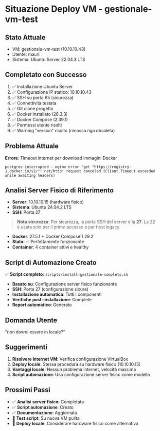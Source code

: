 # Situazione Deploy VM - gestionale-vm-test

## Stato Attuale
- VM: gestionale-vm-test (10.10.10.43)
- Utente: mauri
- Sistema: Ubuntu Server 22.04.3 LTS

## Completato con Successo
1. ✅ Installazione Ubuntu Server
2. ✅ Configurazione IP statico: 10.10.10.43
3. ✅ SSH su porta 65 (sicurezza)
4. ✅ Connettività testata
5. ✅ Git clone progetto
6. ✅ Docker installato (28.3.3)
7. ✅ Docker Compose (2.39.1)
8. ✅ Permessi utente risolti
9. ✅ Warning "version" risolto (rimossa riga obsoleta)

## Problema Attuale
**Errore**: Timeout internet per download immagini Docker
```
postgres interrupted - nginx error "get "https://registry-1.docker.io/v2/": net/http: request canceled (Client.Timeout exceeded while awaiting headers)
```

## Analisi Server Fisico di Riferimento
- **Server**: 10.10.10.15 (hardware fisico)
- **Sistema**: Ubuntu 24.04.2 LTS
- **SSH**: Porta 27
> **Nota sicurezza:** Per sicurezza, la porta SSH del server è la **27**. La 22 è usata solo per il primo accesso o per host legacy.
- **Docker**: 27.5.1 + Docker Compose 1.29.2
- **Stato**: ✅ Perfettamente funzionante
- **Container**: 4 container attivi e healthy

## Script di Automazione Creato
✅ **Script completo**: `scripts/install-gestionale-completo.sh`
- **Basato su**: Configurazione server fisico funzionante
- **SSH**: Porta 27 (configurazione sicura)
- **Installazione automatica**: Tutti i componenti
- **Verifiche post-installazione**: Complete
- **Report automatico**: Generato

## Domanda Utente
"non dovrei essere in locale?"

## Suggerimenti
1. **Risolvere internet VM**: Verifica configurazione VirtualBox
2. **Deploy locale**: Stessa procedura su hardware fisico (10.10.10.15)
3. **Vantaggi locale**: Nessun problema internet, velocità massima
4. **Script automazione**: Usa configurazione server fisico come modello

## Prossimi Passi
- ✅ **Analisi server fisico**: Completata
- ✅ **Script automazione**: Creato
- ✅ **Documentazione**: Aggiornata
- 🔄 **Test script**: Su nuova VM pulita
- 🔄 **Deploy locale**: Considerare hardware fisico come alternativa 